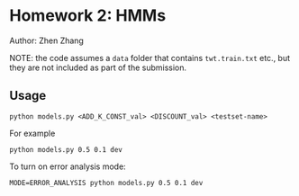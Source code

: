 Homework 2: HMMs
================

Author: Zhen Zhang

NOTE: the code assumes a `data` folder that contains `twt.train.txt` etc., but
they are not included as part of the submission.


## Usage

```
python models.py <ADD_K_CONST_val> <DISCOUNT_val> <testset-name>
```

For example

```
python models.py 0.5 0.1 dev
```

To turn on error analysis mode:

```
MODE=ERROR_ANALYSIS python models.py 0.5 0.1 dev
```

